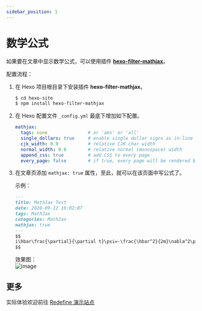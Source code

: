 ```yaml
---
sidebar_position: 1
---
```



# 数学公式

如果要在文章中显示数学公式，可以使用插件 **[hexo-filter-mathjax](https://github.com/next-theme/hexo-filter-mathjax/ )**。  

配置流程：

1. 在 Hexo 项目根目录下安装插件 **hexo-filter-mathjax**。

   ```bash
   $ cd hexo-site
   $ npm install hexo-filter-mathjax
   ```

1. 在 Hexo 配置文件 `_config.yml` 最底下增加如下配置。

   ```yml
   mathjax:
     tags: none               # or 'ams' or 'all'
     single_dollars: true     # enable single dollar signs as in-line math delimiters
     cjk_width: 0.9           # relative CJK char width
     normal_width: 0.6        # relative normal (monospace) width
     append_css: true         # add CSS to every page
     every_page: false        # if true, every page will be rendered by mathjax regardless the `mathjax` setting in Front-matter of each article
   ```

1. 在文章页添加 `mathjax: true` 属性，至此，就可以在该页面中写公式了。

   示例：

   ```markdown
   ---
   title: MathJax Test
   date: 2020-09-12 16:02:07
   tags: MathJax
   categories: MathJax
   mathjax: true
   ---
   $$
   i\hbar\frac{\partial}{\partial t}\psi=-\frac{\hbar^2}{2m}\nabla^2\psi+V\psi
   $$
   ```

   效果图：  
   ![image](https://evan.beee.top/img/image.76zdiodvgds0.png)

## 更多

实际体验欢迎前往 [Redefine 演示站点](https://redefine.ohevan.com/2022/10/02/theme-demo/)
